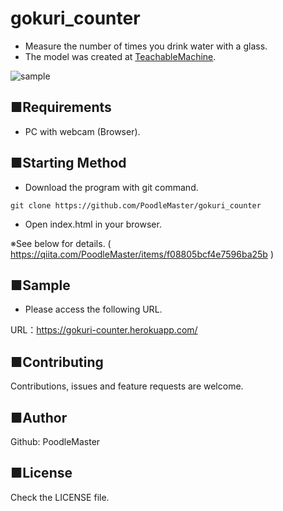 # gokuri_counter
- Measure the number of times you drink water with a glass.
- The model was created at [TeachableMachine](https://teachablemachine.withgoogle.com/).

![sample](https://user-images.githubusercontent.com/69660581/100428291-16969000-30d7-11eb-95cf-b0f4094a22e9.gif)

## ■Requirements
- PC with webcam (Browser).

## ■Starting Method
- Download the program with git command.
```
git clone https://github.com/PoodleMaster/gokuri_counter
```
- Open index.html in your browser.

※See below for details. ( https://qiita.com/PoodleMaster/items/f08805bcf4e7596ba25b )

## ■Sample
- Please access the following URL.

URL：https://gokuri-counter.herokuapp.com/

## ■Contributing
Contributions, issues and feature requests are welcome.

## ■Author
Github: PoodleMaster

## ■License
Check the LICENSE file.
